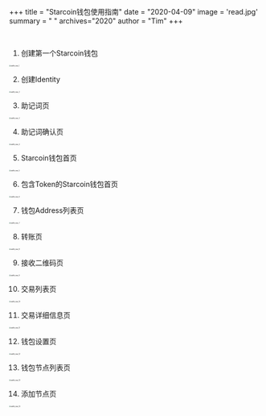 +++
title = "Starcoin钱包使用指南"
date = "2020-04-09"
image = 'read.jpg'
summary = " "
archives="2020"
author = "Tim"
+++

<br/>

1. 创建第一个Starcoin钱包

<img src="https://tva1.sinaimg.cn/large/008i3skNly1gr3wax0wfnj30rs12wta8.jpg" alt="wallet_mac_1" style="zoom:20%;" />


2. 创建Identity

<img src="https://tva1.sinaimg.cn/large/008i3skNly1gr3wbc7yhej30rs12w400.jpg" alt="wallet_mac_2" style="zoom:20%;" />


3. 助记词页

<img src="https://tva1.sinaimg.cn/large/008i3skNly1gr3wbtlshyj60rs12wq5f02.jpg" alt="wallet_mac_2" style="zoom:20%;" />


4. 助记词确认页

<img src="/img/wallet_mac/4.jpeg" alt="wallet_mac_4" style="zoom:20%;" />


5. Starcoin钱包首页

<img src="/img/wallet_mac/5.jpeg" alt="wallet_mac_5" style="zoom:20%;" />


6. 包含Token的Starcoin钱包首页

<img src="/img/wallet_mac/6.jpeg" alt="wallet_mac_6" style="zoom:20%;" />


7. 钱包Address列表页

<img src="/img/wallet_mac/7.jpeg" alt="wallet_mac_7" style="zoom:20%;" />


8. 转账页

<img src="/img/wallet_mac/8.jpeg" alt="wallet_mac_8" style="zoom:20%;" />


9. 接收二维码页

<img src="/img/wallet_mac/9.jpeg" alt="wallet_mac_9" style="zoom:20%;" />


10. 交易列表页

<img src="/img/wallet_mac/10.jpeg" alt="wallet_mac_10" style="zoom:20%;" />


11. 交易详细信息页

<img src="/img/wallet_mac/11.jpeg" alt="wallet_mac_11" style="zoom:20%;" />


12. 钱包设置页

<img src="/img/wallet_mac/12.jpeg" alt="wallet_mac_12" style="zoom:20%;" />


13. 钱包节点列表页

<img src="/img/wallet_mac/13.jpeg" alt="wallet_mac_13" style="zoom:20%;" />


14. 添加节点页

<img src="/img/wallet_mac/14.jpeg" alt="wallet_mac_14" style="zoom:20%;" />
